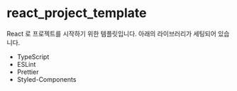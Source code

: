 # react_project_template
React 로 프로젝트를 시작하기 위한 템플릿입니다.
아래의 라이브러리가 세팅되어 있습니다.

- TypeScript
- ESLint
- Prettier
- Styled-Components
